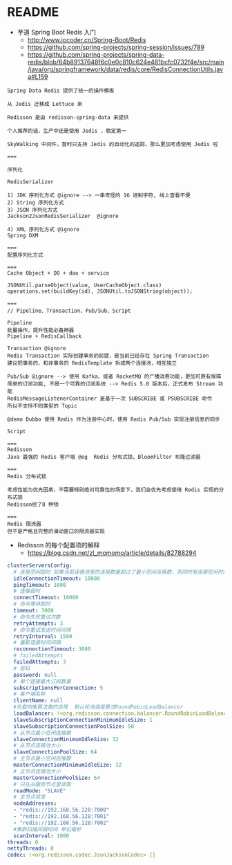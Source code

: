 # README

- 芋道 Spring Boot Redis 入门
    - <http://www.iocoder.cn/Spring-Boot/Redis>
    - https://github.com/spring-projects/spring-session/issues/789
    - https://github.com/spring-projects/spring-data-redis/blob/64b89137648f6c0e0c810c624e481bcfc0732f4e/src/main/java/org/springframework/data/redis/core/RedisConnectionUtils.java#L159
    
```
Spring Data Redis 提供了统一的操作模板

从 Jedis 迁移成 Lettuce 来

Redisson 是由 redisson-spring-data 来提供

个人推荐的话，生产中还是使用 Jedis ，稳定第一

SkyWalking 中间件，暂时只支持 Jedis 的自动化的追踪，那么更加考虑使用 Jedis 啦

===

序列化

RedisSerializer

1) JDK 序列化方式 @ignore --> 一串奇怪的 16 进制字符, 线上查看不便 
2) String 序列化方式
3) JSON 序列化方式
Jackson2JsonRedisSerializer  @ignore

4) XML 序列化方式 @ignore
Spring OXM

===
配置序列化方式

===
Cache Object + DO + dao + service

JSONUtil.parseObject(value, UserCacheObject.class)
operations.set(buildKey(id), JSONUtil.toJSONString(object));

===
// Pipeline、Transaction、Pub/Sub、Script

Pipeline
批量操作，提升性能必备神器
Pipeline + RedisCallback 

Transaction @ignore
Redis Transaction 实际创建事务的前提，是当前已经存在 Spring Transaction 
建议把事务的、和非事务的 RedisTemplate 拆成两个连接池，相互独立

Pub/Sub @ignore --> 使用 Kafka、或者 RocketMQ 的广播消费功能，更加可靠有保障
简单的订阅功能, 不是一个可靠的订阅系统 --> Redis 5.0 版本后，正式发布 Stream 功能
RedisMessageListenerContainer 是基于一次 SUBSCRIBE 或 PSUBSCRIBE 命令
所以不支持不同类型的 Topic

@demo Dubbo 使用 Redis 作为注册中心时，使用 Redis Pub/Sub 实现注册信息的同步

Script

===
Redisson
Java 最强的 Redis 客户端 @eg  Redis 分布式锁、BloomFilter 布隆过滤器

===
Redis 分布式锁

考虑性能为优先因素，不需要特别绝对可靠性的场景下，我们会优先考虑使用 Redis 实现的分布式锁
Redisson给了8 种锁

===
Redis 限流器
但不是严格且完整的滑动窗口的限流器实现
```

- Redisson 的每个配置项的解释
    - https://blog.csdn.net/zl_momomo/article/details/82788294

```yml
clusterServersConfig:
  # 连接空闲超时 如果当前连接池里的连接数量超过了最小空闲连接数，而同时有连接空闲时间超过了该数值，那么这些连接将会自动被关闭，并从连接池里去掉。时间单位是毫秒。
  idleConnectionTimeout: 10000
  pingTimeout: 1000
  # 连接超时
  connectTimeout: 10000
  # 命令等待超时
  timeout: 3000
  # 命令失败重试次数
  retryAttempts: 3
  # 命令重试发送时间间隔
  retryInterval: 1500
  # 重新连接时间间隔
  reconnectionTimeout: 3000
  # failedAttempts
  failedAttempts: 3
  # 密码
  password: null
  # 单个连接最大订阅数量
  subscriptionsPerConnection: 5
  # 客户端名称
  clientName: null
  #负载均衡算法类的选择  默认轮询调度算法RoundRobinLoadBalancer
  loadBalancer: !<org.redisson.connection.balancer.RoundRobinLoadBalancer> {}
  slaveSubscriptionConnectionMinimumIdleSize: 1
  slaveSubscriptionConnectionPoolSize: 50
  # 从节点最小空闲连接数
  slaveConnectionMinimumIdleSize: 32
  # 从节点连接池大小
  slaveConnectionPoolSize: 64
  # 主节点最小空闲连接数
  masterConnectionMinimumIdleSize: 32
  # 主节点连接池大小
  masterConnectionPoolSize: 64
  # 只在从服务节点里读取
  readMode: "SLAVE"
  # 主节点信息
  nodeAddresses:
  - "redis://192.168.56.128:7000"
  - "redis://192.168.56.128:7001"
  - "redis://192.168.56.128:7002"
  #集群扫描间隔时间 单位毫秒
  scanInterval: 1000
threads: 0
nettyThreads: 0
codec: !<org.redisson.codec.JsonJacksonCodec> {}
```
